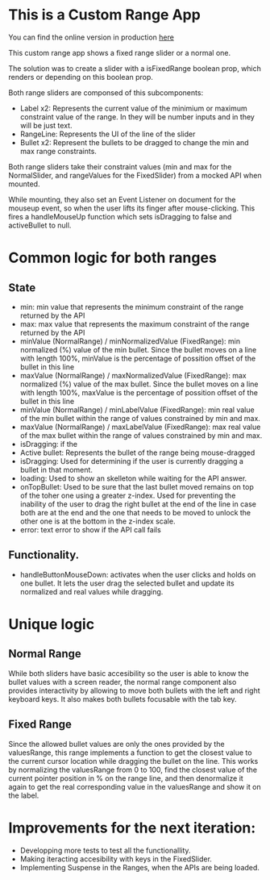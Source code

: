 # This is a Custom Range App

You can find the online version in production [here](https://custom-range.vercel.app/)

This custom range app shows a fixed range slider or a normal one.

The solution was to create a <Range /> slider with a isFixedRange boolean prop, which renders <NormalRange /> or <FixedRange /> depending on this boolean prop.

Both range sliders are componsed of this subcomponents:

- Label x2: Represents the current value of the minimium or maximum constraint value of the range. In <NormalRange /> they will be number inputs and in <FixedRange /> they will be just text.
- RangeLine: Represents the UI of the line of the slider
- Bullet x2: Represent the bullets to be dragged to change the min and max range constraints.

Both range sliders take their constraint values (min and max for the NormalSlider, and rangeValues for the FixedSlider) from a mocked API when mounted.

While mounting, they also set an Event Listener on document for the mouseup event, so when the user lifts its finger after mouse-clicking. This fires a handleMouseUp function which sets isDragging to false and activeBullet to null.

# Common logic for both ranges

## State

- min: min value that represents the minimum constraint of the range returned by the API
- max: max value that represents the maximum constraint of the range returned by the API
- minValue (NormalRange) / minNormalizedValue (FixedRange): min normalized (%) value of the min bullet. Since the bullet moves on a line with length 100%, minValue is the percentage of possition offset of the bullet in this line
- maxValue (NormalRange) / maxNormalizedValue (FixedRange): max normalized (%) value of the max bullet. Since the bullet moves on a line with length 100%, maxValue is the percentage of possition offset of the bullet in this line
- minValue (NormalRange) / minLabelValue (FixedRange): min real value of the min bullet within the range of values constrained by min and max.
- maxValue (NormalRange) / maxLabelValue (FixedRange): max real value of the max bullet within the range of values constrained by min and max.
- isDragging: if the
- Active bullet: Represents the bullet of the range being mouse-dragged
- isDragging: Used for determining if the user is currently dragging a bullet in that moment.
- loading: Used to show an skelleton while waiting for the API answer.
- onTopBullet: Used to be sure that the last bullet moved remains on top of the toher one using a greater z-index. Used for preventing the inability of the user to drag the right bullet at the end of the line in case both are at the end and the one that needs to be moved to unlock the other one is at the bottom in the z-index scale.
- error: text error to show if the API call fails

## Functionality.

- handleButtonMouseDown: activates when the user clicks and holds on one bullet. It lets the user drag the selected bullet and update its normalized and real values while dragging.

# Unique logic

## Normal Range

While both sliders have basic accesibility so the user is able to know the bullet values with a screen reader, the normal range component also provides interactivity by allowing to move both bullets with the left and right keyboard keys. It also makes both bullets focusable with the tab key.

## Fixed Range

Since the allowed bullet values are only the ones provided by the valuesRange, this range implements a function to get the closest value to the current cursor location while dragging the bullet on the line. This works by normalizing the valuesRange from 0 to 100, find the closest value of the current pointer position in % on the range line, and then denormalize it again to get the real corresponding value in the valuesRange and show it on the label.

# Improvements for the next iteration:

- Developping more tests to test all the functionallity.
- Making iteracting accesibility with keys in the FixedSlider.
- Implementing Suspense in the Ranges, when the APIs are being loaded.
